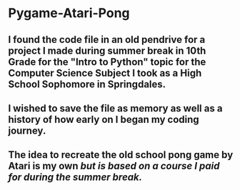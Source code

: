 # Pygame-Atari-Pong

## I found the code file in an old pendrive for a project I made during summer break in 10th Grade for the "Intro to Python" topic for the Computer Science Subject I took as a High School Sophomore in Springdales.

## I wished to save the file as memory as well as a history of how early on I began my coding journey.

## The idea to recreate the old school pong game by Atari is my own *but is based on a course I paid for during the summer break.*
